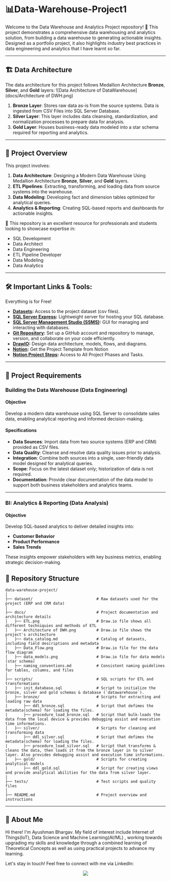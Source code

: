 # 📊Data-Warehouse-Project1

Welcome to the Data Warehouse and Analytics Project repository! 🚀
This project demonstrates a comprehensive data warehousing and analytics solution, from building a data warehouse to generating actionable insights. Designed as a portfolio project, it also highlights industry best practices in data engineering and analytics that I have learnt so far.


---
## 🏗️ Data Architecture

The data architecture for this project follows Medallion Architecture **Bronze**, **Silver**, and **Gold** layers:
![Data Architecture of DataWarehouse](docs/Architecture of DWH.png)

1. **Bronze Layer**: Stores raw data as-is from the source systems. Data is ingested from CSV Files into SQL Server Database.
2. **Silver Layer**: This layer includes data cleansing, standardization, and normalization processes to prepare data for analysis.
3. **Gold Layer**: Houses business-ready data modeled into a star schema required for reporting and analytics.

---
## 📖 Project Overview

This project involves:

1. **Data Architecture**: Designing a Modern Data Warehouse Using Medallion Architecture **Bronze**, **Silver**, and **Gold** layers.
2. **ETL Pipelines**: Extracting, transforming, and loading data from source systems into the warehouse.
3. **Data Modeling**: Developing fact and dimension tables optimized for analytical queries.
4. **Analytics & Reporting**: Creating SQL-based reports and dashboards for actionable insights.

🎯 This repository is an excellent resource for professionals and students looking to showcase expertise in:
- SQL Development
- Data Architect
- Data Engineering  
- ETL Pipeline Developer  
- Data Modeling  
- Data Analytics  

---

## 🛠️ Important Links & Tools:

Everything is for Free!
- **[Datasets](dataset/):** Access to the project dataset (csv files).
- **[SQL Server Express](https://www.microsoft.com/en-us/sql-server/sql-server-downloads):** Lightweight server for hosting your SQL database.
- **[SQL Server Management Studio (SSMS)](https://learn.microsoft.com/en-us/sql/ssms/download-sql-server-management-studio-ssms?view=sql-server-ver16):** GUI for managing and interacting with databases.
- **[Git Repository](https://github.com/):** Set up a GitHub account and repository to manage, version, and collaborate on your code efficiently.
- **[DrawIO](https://www.drawio.com/):** Design data architecture, models, flows, and diagrams.
- **[Notion](https://www.notion.com/templates/sql-data-warehouse-project):** Get the Project Template from Notion
- **[Notion Project Steps]([https://thankful-pangolin-2ca.notion.site/SQL-Data-Warehouse-Project-16ed041640ef80489667cfe2f380b269?pvs=4](https://www.notion.so/Data-Warehouse-Project-20091951d87b8040a337ec3dfdcd0282?source=copy_link)):** Access to All Project Phases and Tasks.

---

## 🚀 Project Requirements

### Building the Data Warehouse (Data Engineering)

#### Objective
Develop a modern data warehouse using SQL Server to consolidate sales data, enabling analytical reporting and informed decision-making.

#### Specifications
- **Data Sources**: Import data from two source systems (ERP and CRM) provided as CSV files.
- **Data Quality**: Cleanse and resolve data quality issues prior to analysis.
- **Integration**: Combine both sources into a single, user-friendly data model designed for analytical queries.
- **Scope**: Focus on the latest dataset only; historization of data is not required.
- **Documentation**: Provide clear documentation of the data model to support both business stakeholders and analytics teams.

---

### BI: Analytics & Reporting (Data Analysis)

#### Objective
Develop SQL-based analytics to deliver detailed insights into:
- **Customer Behavior**
- **Product Performance**
- **Sales Trends**

These insights empower stakeholders with key business metrics, enabling strategic decision-making.

## 📂 Repository Structure
```
data-warehouse-project/
│
├── dataset/                            # Raw datasets used for the project (ERP and CRM data)
│
├── docs/                               # Project documentation and architecture details
│   ├── ETL.png                         # Draw.io file shows all different techniquies and methods of ETL
│   ├── Architecture of DWH.png         # Draw.io file shows the project's architecture
│   ├── data_catalog.md                 # Catalog of datasets, including field descriptions and metadata
│   ├── Data_Flow.png                   # Draw.io file for the data flow diagram
│   ├── data_models.png                 # Draw.io file for data models (star schema)
│   ├── naming_conventions.md           # Consistent naming guidelines for tables, columns, and files
│
├── scripts/                            # SQL scripts for ETL and transformations
|   ├── init_database.sql               # Script to initialize the bronze, silver and gold schemas & database (`datawarehouse`).
│   ├── bronze/                         # Scripts for extracting and loading raw data
|       ├── ddl_bronze.sql              # Script that defimes the metadata(schema) for loading the files.
|       ├── procedure_load_bronze.sql   # Script that bulk-loads the data from the local device & provides debugging assist and execution time informations. 
│   ├── silver/                         # Scripts for cleaning and transforming data
|       ├── ddl_silver.sql              # Script that defimes the metadata(schema) for loading the files.
|       ├── procedure_load_silver.sql   # Script that transforms & cleans the data, then loads it from the bronze layer in to silver layer. Also provides debugging assist and execution time informations. 
│   ├── gold/                           # Scripts for creating analytical models
│       ├── ddl_gold.sql                # Script for creating views and provide analytical abilities for the data from silver layer.
|
├── tests/                              # Test scripts and quality files
│
├── README.md                           # Project overview and instructions
```
---


## 🌟 About Me
Hi there! I'm Ayushman Bhargav. My field of interest include Internet of Things(IoT), Data Science and Machine Learning(AI/ML) , working towards upgrading my skills and knowledge through a combined learning of Theoretical Concepts as well as using practical projects to advance my learning.

Let's stay in touch! Feel free to connect with me via LinkedIn:
<p align="center">
  <a href="https://www.linkedin.com/in/yourprofile](https://www.linkedin.com/in/ayushman-bhargav-94a448279"><img src="https://img.shields.io/badge/LinkedIn-0077B5?style=for-the-badge&logo=linkedin&logoColor=white" /></a>
</p>
